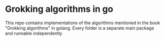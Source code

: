 # Grokking algorithms in go

This repo contains implementations of the algorithms mentioned in the book "Grokking algorithms" in golang.
Every folder is a separate main package and runnable independently
